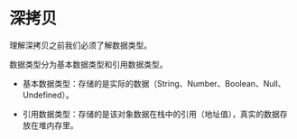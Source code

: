 # 深拷贝

理解深拷贝之前我们必须了解数据类型。

数据类型分为基本数据类型和引用数据类型。

- 基本数据类型：存储的是实际的数据（String、Number、Boolean、Null、Undefined）。

- 引用数据类型：存储的是该对象数据在栈中的引用（地址值），真实的数据存放在堆内存里。
